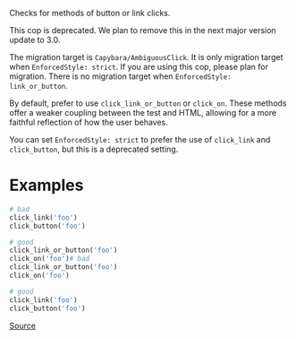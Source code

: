 
Checks for methods of button or link clicks.

This cop is deprecated.
We plan to remove this in the next major version update to 3.0.

The migration target is `Capybara/AmbiguousClick`.
It is only migration target when `EnforcedStyle: strict`.
If you are using this cop, please plan for migration.
There is no migration target when `EnforcedStyle: link_or_button`.

By default, prefer to use `click_link_or_button` or `click_on`.
These methods offer a weaker coupling between the test and HTML,
allowing for a more faithful reflection of how the user behaves.

You can set `EnforcedStyle: strict` to prefer the use of
`click_link` and `click_button`, but this is a deprecated setting.

# Examples

```ruby
# bad
click_link('foo')
click_button('foo')

# good
click_link_or_button('foo')
click_on('foo')# bad
click_link_or_button('foo')
click_on('foo')

# good
click_link('foo')
click_button('foo')
```

[Source](http://www.rubydoc.info/gems/rubocop/RuboCop/Cop/Capybara/ClickLinkOrButtonStyle)